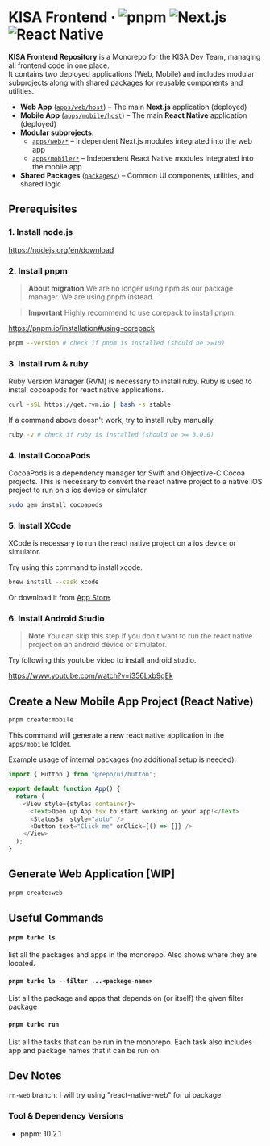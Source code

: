 # KISA Frontend · ![pnpm](https://img.shields.io/badge/pnpm-v10-yellow) ![Next.js](https://img.shields.io/badge/Next.js-v14.2.14-blue) ![React Native](https://img.shields.io/badge/ReactNative-v0.78.0-skyblue)

**KISA Frontend Repository** is a Monorepo for the KISA Dev Team, managing all frontend code in one place.  
It contains two deployed applications (Web, Mobile) and includes modular subprojects along with shared packages for reusable components and utilities.

- **Web App** ([`apps/web/host`](./apps/web/host)) – The main **Next.js** application (deployed)
- **Mobile App** ([`apps/mobile/host`](./apps/mobile/host)) – The main **React Native** application (deployed)
- **Modular subprojects**:
  - [`apps/web/*`](./apps/web) – Independent Next.js modules integrated into the web app
  - [`apps/mobile/*`](./apps/mobile) – Independent React Native modules integrated into the mobile app
- **Shared Packages** ([`packages/`](./packages)) – Common UI components, utilities, and shared logic

## Prerequisites

### 1. Install node.js

https://nodejs.org/en/download

### 2. Install pnpm

> **About migration**
> We are no longer using npm as our package manager. We are using pnpm instead.

> **Important**
> Highly recommend to use corepack to install pnpm.

https://pnpm.io/installation#using-corepack

```bash
pnpm --version # check if pnpm is installed (should be >=10)
```

### 3. Install rvm & ruby

Ruby Version Manager (RVM) is necessary to install ruby.
Ruby is used to install cocoapods for react native applications.

```bash
curl -sSL https://get.rvm.io | bash -s stable
```

If a command above doesn't work, try to install ruby manually.

```bash
ruby -v # check if ruby is installed (should be >= 3.0.0)
```

### 4. Install CocoaPods

CocoaPods is a dependency manager for Swift and Objective-C Cocoa projects.
This is necessary to convert the react native project to a native iOS project to run on a ios device or simulator.

```bash
sudo gem install cocoapods
```

### 5. Install XCode

XCode is necessary to run the react native project on a ios device or simulator.

Try using this command to install xcode.

```bash
brew install --cask xcode
```

Or download it from [App Store](https://apps.apple.com/app/xcode/id497799835).

### 6. Install Android Studio

> **Note**
> You can skip this step if you don't want to run the react native project on an android device or simulator.

Try following this youtube video to install android studio.

https://www.youtube.com/watch?v=i356Lxb9gEk

## Create a New Mobile App Project (React Native)

```bash
pnpm create:mobile
```

This command will generate a new react native application in the `apps/mobile` folder.

Example usage of internal packages (no additional setup is needed):

```ts
import { Button } from "@repo/ui/button";

export default function App() {
  return (
    <View style={styles.container}>
      <Text>Open up App.tsx to start working on your app!</Text>
      <StatusBar style="auto" />
      <Button text="Click me" onClick={() => {}} />
    </View>
  );
}
```

## Generate Web Application [WIP]

```bash
pnpm create:web
```

## Useful Commands

#### `pnpm turbo ls`

list all the packages and apps in the monorepo. Also shows where they are located.

#### `pnpm turbo ls --filter ...<package-name>`

List all the package and apps that depends on (or itself) the given filter package

#### `pnpm turbo run`

List all the tasks that can be run in the monorepo. Each task also includes app and package names that it can be run on.

## Dev Notes

`rn-web` branch: I will try using "react-native-web" for ui package.

### Tool & Dependency Versions

- pnpm: 10.2.1
